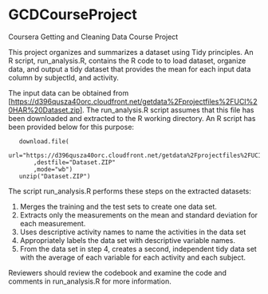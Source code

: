 # GCDCourseProject
Coursera Getting and Cleaning Data Course Project

This project organizes and summarizes a dataset using Tidy principles. An R script, run_analysis.R, contains the R code to 
to load dataset, organize data, and output a tidy dataset that provides the mean for each input data column by subjectId, and activity.

The input data can be obtained from [https://d396qusza40orc.cloudfront.net/getdata%2Fprojectfiles%2FUCI%20HAR%20Dataset.zip].
The run_analysis.R script assumes that this file has been downloaded and extracted to the R working directory. An R script has been provided below for this purpose:

```
   download.file(
       url="https://d396qusza40orc.cloudfront.net/getdata%2Fprojectfiles%2FUCI%20HAR%20Dataset.zip"
       ,destfile="Dataset.ZIP"
       ,mode="wb")
   unzip("Dataset.ZIP")
```
The script run_analysis.R performs these steps on the extracted datasets:

   1. Merges the training and the test sets to create one data set.
   2. Extracts only the measurements on the mean and standard deviation for each measurement. 
   3. Uses descriptive activity names to name the activities in the data set
   4. Appropriately labels the data set with descriptive variable names. 
   5. From the data set in step 4, creates a second, independent tidy data set with the average of each variable for each activity and each subject.

Reviewers should review the codebook and examine the code and comments in run_analysis.R for more information.

